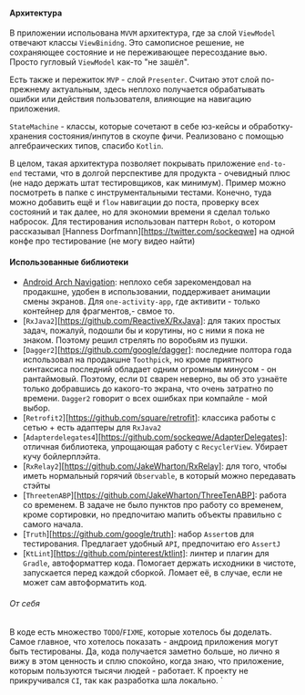 #### Архитектура
В приложении испольована `MVVM` архитектура, где за слой `ViewModel` отвечают классы `ViewBinidng`.
Это самописное решение, не сохраняющее состояние и не переживающее пересоздание вью. Просто гугловый `ViewModel` как-то "не зашёл".

Есть также и пережиток `MVP` - слой `Presenter`. Считаю этот слой по-прежнему актуальным, здесь неплохо получается обрабатывать ошибки или действия пользователя, влияющие на навигацию приложения.

`StateMachine` - классы, которые сочетают в себе юз-кейсы и обработку-хранения состояния/инпутов в скоупе фичи. Реализовано с помощью алгебраических типов, спасибо `Kotlin`. 

В целом, такая архитектура позволяет покрывать приложение `end-to-end` тестами, что в долгой перспективе для продукта - очевидный плюс (не надо держать штат тестировщиков, как минимум). Пример можно посмотреть в папке с инструментальными тестами. Конечно, туда можно добавить ещё и `flow` навигации до поста, проверку всех состояний и так далее, но для экономии времени я сделал только набросок.
Для тестирования использован паттерн `Robot`, о котором рассказывал [Hanness Dorfmann][https://twitter.com/sockeqwe] на одной конфе про тестирование (не могу видео найти)

#### Использованные библиотеки
- [Android Arch Navigation](https://developer.android.com/guide/navigation/): неплохо себя зарекомендовал на продакшне, удобен в использовании, поддерживает анимации смены экранов. Для `one-activity-app`, где активити - только контейнер для фрагментов,- свмое то.
- [`RxJava2`][https://github.com/ReactiveX/RxJava]: для таких простых задач, пожалуй, подошли бы и корутины, но с ними я пока не знаком. Поэтому решил стрелять по воробьям из пушки.
- [`Dagger2`][https://github.com/google/dagger]: последние полтора года использовал на продакшне `Toothpick`, но кроме приятного синтаксиса последний обладает одним огромным минусом - он рантаймовый. Поэтому, если `DI` сварен неверно, вы об это узнаёте только добравшись до какого-то экрана, что очень затратно по времени. `Dagger2` говорит о всех ошибках при компайле - мой выбор.
- [`Retrofit2`][https://github.com/square/retrofit]: классика работы с сетью + есть адаптеры для `RxJava2`
- [`Adapterdelegates4`][https://github.com/sockeqwe/AdapterDelegates]: отличная библиотека, упрощающая работу с `RecyclerView`. Убирает кучу бойлерплэйта.
- [`RxRelay2`][https://github.com/JakeWharton/RxRelay]: для того, чтобы иметь нормальный горячий `Observable`, в который можно передавать стэйты
- [`ThreetenABP`][https://github.com/JakeWharton/ThreeTenABP]: работа со временем. В задаче не было пунктов про работу со временем, кроме сортировки, но предпочитаю мапить объекты правильно с самого начала.
- [`Truth`][https://github.com/google/truth]: набор `Assert`ов для тестирования. Предлагает удобный `API`, предпочитаю его `AssertJ`
- [`KtLint`][https://github.com/pinterest/ktlint]: линтер и плагин для `Gradle`, автоформаттер кода. Помогает держать исходники в чистоте, запускается перед каждой сборкой. Ломает её, в случае, если не может сам автоформатить код.


###### От себя
В коде есть множество `TODO`/`FIXME`, которые хотелось бы доделать. Самое главное, что хотелось показать - андроид приложения могут быть тестированы. Да, кода получается заметно больше, но лично я вижу в этом ценность и сплю спокойно, когда знаю, что приложение, которым пользуются тысячи людей - работает.
К проекту не прикручивался `CI`, так как разработка шла локально.
`